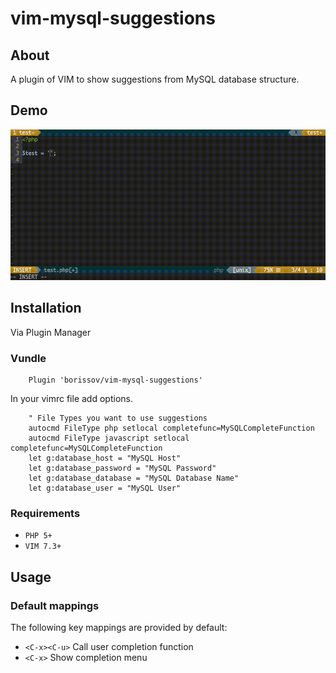 # vim-mysql-suggestions

## About
A plugin of VIM to show suggestions from MySQL database structure.

## Demo
![alt tag](https://raw.githubusercontent.com/borissov/vim-mysql-suggestions/master/preview_1.gif)

## Installation
Via Plugin Manager

### Vundle
```viml
    Plugin 'borissov/vim-mysql-suggestions'
```

In your vimrc file add options.
```viml
    " File Types you want to use suggestions
    autocmd FileType php setlocal completefunc=MySQLCompleteFunction
    autocmd FileType javascript setlocal completefunc=MySQLCompleteFunction
    let g:database_host = "MySQL Host"
    let g:database_password = "MySQL Password"
    let g:database_database = "MySQL Database Name"
    let g:database_user = "MySQL User"
```

### Requirements
* `PHP 5+` 
* `VIM 7.3+` 

## Usage

### Default mappings

The following key mappings are provided by default: 
* `<C-x><C-u>` Call user completion function 
* `<C-x>` Show completion menu
